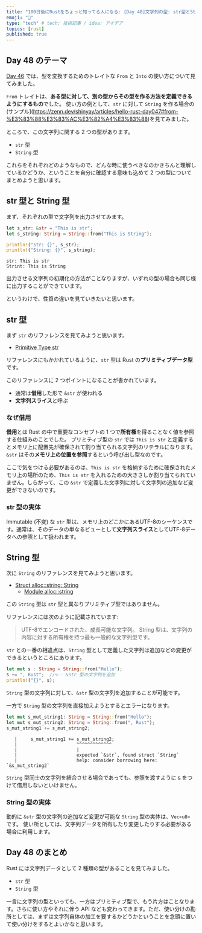 ```yaml
---
title: "100日後にRustをちょっと知ってる人になる: [Day 48]文字列の型: str型とString型"
emoji: "🦀"
type: "tech" # tech: 技術記事 / idea: アイデア
topics: [rust]
published: true
---
```

## Day 48 のテーマ

[Day 46](https://zenn.dev/shinyay/articles/hello-rust-day046) では、型を変換するためのトレイトな `From` と `Into` の使い方について見てみました。

`From` トレイトは、**ある型に対して、別の型からその型を作る方法を定義できるようにするもの**でした。
使い方の例として、`str` に対して `String` を作る場合の(サンプル](https://zenn.dev/shinyay/articles/hello-rust-day047#from-%E3%83%88%E3%83%AC%E3%82%A4%E3%83%88)を見てみました。

ところで、この文字列に関する 2 つの型があります。

- `str` 型
- `String` 型

これらをそれぞれどのようなもので、どんな時に使うべきなのかきちんと理解しているかどうか、ということを自分に確認する意味も込めて 2 つの型についてまとめようと思います。

## str 型と String 型

まず、それぞれの型で文字列を出力させてみます。

```rust
let s_str: &str = "This is str";
let s_string: String = String::from("This is String");

println!("str: {}", s_str);
println!("String: {}", s_string);
```

```shell
str: This is str
Strint: This is String
```

出力させる文字列の初期化の方法がことなりますが、いずれの型の場合も同じ様に出力することができています。

というわけで、性質の違いを見ていきたいと思います。

## str 型

まず `str` のリファレンスを見てみようと思います。

- [Primitive Type str](https://doc.rust-lang.org/std/primitive.str.html)

リファレンスにもかかれているように、`str` 型は Rust の**プリミティブデータ型**です。

このリファレンスに 2 つポイントになることが書かれています。

- 通常は**借用**した形で `&str` が使われる
- **文字列スライス**と呼ぶ

### なぜ借用

**借用**とは Rust の中で重要なコンセプトの 1 つで**所有権**を得ることなく値を参照する仕組みのことでした。
プリミティブ型の `str` では `This is str` と定義するとメモリ上に配置先が確保されて割り当てられる文字列のリテラルになります。
`&str` はその**メモリ上の位置を参照**するという呼び出し型なのです。

ここで気をつける必要があるのは、`This is str` を格納するために確保されたメモリ上の場所のため、`This is str` を入れるための大きさしか割り当てられていません。しらがって、この `&str` で定義した文字列に対して文字列の追加など変更ができないのです。

### str 型の実体

Immutable (不変) な `str` 型は、メモリ上のどこかにあるUTF-8のシーケンスです。通常は、そのデータの単なるビューとして**文字列スライス**としてUTF-8データへの参照として扱われます。

## String 型

次に `String` のリファレンスを見てみようと思います。

- [Struct alloc::string::String](https://doc.rust-lang.org/beta/alloc/string/struct.String.html)
  - [Module alloc::string](https://doc.rust-lang.org/alloc/string/index.html)

この `String` 型は `str` 型と異なりプリミティブ型ではありません。

リファレンスには次のように記載されています:

> UTF-8でエンコードされた、成長可能な文字列。
> String 型は、文字列の内容に対する所有権を持つ最も一般的な文字列型です。

`str` との一番の相違点は、`String` 型として定義した文字列は追加などの変更ができるというところにあります。

```rust
let mut s : String = String::from("Hello");
s += ", Rust";  //<-- &str 型の文字列を追加
println!("{}", s);
```

`String` 型の文字列に対して、`&str` 型の文字列を追加することが可能です。

一方で `String` 型の文字列を直接加えようとするとエラーになります。

```rust
let mut s_mut_string1: String = String::from("Hello");
let mut s_mut_string2: String = String::from(", Rust");
s_mut_string1 += s_mut_string2;
```

```shell
   |     s_mut_string1 += s_mut_string2;
   |                      ^^^^^^^^^^^^^
   |                      |
   |                      expected `&str`, found struct `String`
   |                      help: consider borrowing here: `&s_mut_string2`
```

`String` 型同士の文字列を結合させる場合であっても、参照を渡すように `&` をつけて借用しないといけません。

### String 型の実体

動的に `&str` 型の文字列の追加など変更が可能な `String` 型の実体は、`Vec<u8>` です。
使い所としては、文字列データを所有したり変更したりする必要がある場合に利用します。

## Day 48 のまとめ

Rust には文字列データとして 2 種類の型があることを見てみました。

- `str` 型
- `String` 型

一言に文字列の型といっても、一方はプリミティブ型で、もう片方はことなります。さらに使い方やそれに伴う API なども変わってきます。ただ、使い分けの勘所としては、まずは文字列自体の加工を要するかどうかということを念頭に置いて使い分けをするとよいかなと思います。
